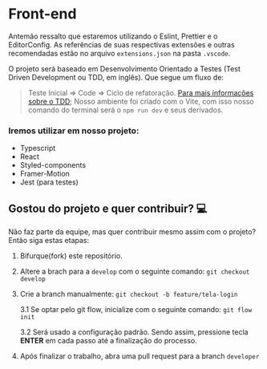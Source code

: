# Front-end

Antemão ressalto que estaremos utilizando o Eslint, Prettier e o EditorConfig. 
As referências de suas respectivas extensões e outras recomendadas estão no arquivo `extensions.json` na pasta `.vscode`.

O projeto será baseado em Desenvolvimento Orientado a Testes (Test Driven Development ou TDD, em inglês). 
Que segue um fluxo de: 
>Teste Inicial => Code => Ciclo de refatoração.
[Para mais informações sobre o TDD](https://www.treinaweb.com.br/blog/afinal-o-que-e-tdd);
Nosso ambiente foi criado com o Vite, com isso nosso comando do terminal será o `npm run dev` e seus derivados.

### Iremos utilizar em nosso projeto: 
* Typescript
* React
* Styled-components 
* Framer-Motion
* Jest (para testes)

## Gostou do projeto e quer contribuir? 💻

Não faz parte da equipe, mas quer contribuir mesmo assim com o projeto? Então siga estas etapas:

1. Bifurque(fork) este repositório.
2. Altere a brach para a `develop` com o seguinte comando: `git checkout develop`
3. Crie a branch manualmente: `git checkout -b feature/tela-login`

    3.1 Se optar pelo git flow, inicialize com o seguinte comando: `git flow init`

    3.2 Será usado a configuração padrão. Sendo assim, pressione tecla **ENTER** em cada passo até a finalização do processo.
4. Após finalizar o trabalho, abra uma pull request para a branch `developer`
